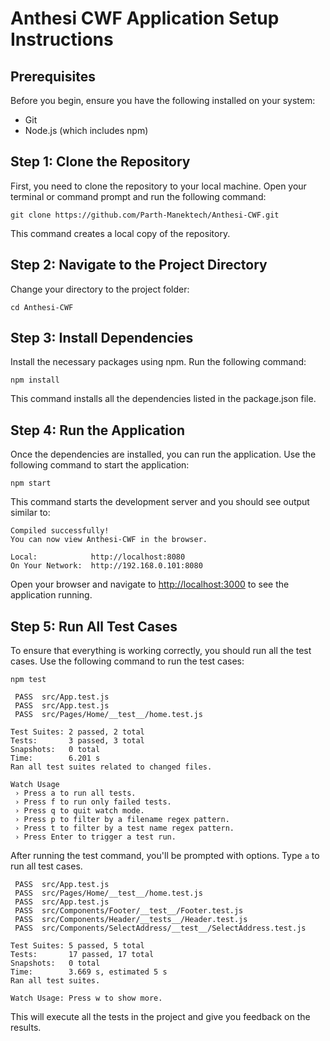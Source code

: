 # Anthesi CWF Application Setup Instructions

## Prerequisites
Before you begin, ensure you have the following installed on your system:
- Git
- Node.js (which includes npm)

## Step 1: Clone the Repository
First, you need to clone the repository to your local machine. Open your terminal or command prompt and run the following command:
```
git clone https://github.com/Parth-Manektech/Anthesi-CWF.git
```
This command creates a local copy of the repository.

## Step 2: Navigate to the Project Directory
Change your directory to the project folder:
```
cd Anthesi-CWF
```

## Step 3: Install Dependencies
Install the necessary packages using npm. Run the following command:
```
npm install
```
This command installs all the dependencies listed in the package.json file.

## Step 4: Run the Application
Once the dependencies are installed, you can run the application. Use the following command to start the application:
```
npm start
```
This command starts the development server and you should see output similar to:
```
Compiled successfully!
You can now view Anthesi-CWF in the browser.

Local:            http://localhost:8080
On Your Network:  http://192.168.0.101:8080
```
Open your browser and navigate to [http://localhost:3000](http://localhost:3000) to see the application running.

## Step 5: Run All Test Cases
To ensure that everything is working correctly, you should run all the test cases. Use the following command to run the test cases:

```
npm test
```
```
 PASS  src/App.test.js
 PASS  src/App.test.js
 PASS  src/Pages/Home/__test__/home.test.js

Test Suites: 2 passed, 2 total
Tests:       3 passed, 3 total
Snapshots:   0 total
Time:        6.201 s
Ran all test suites related to changed files.

Watch Usage
 › Press a to run all tests.
 › Press f to run only failed tests.
 › Press q to quit watch mode.
 › Press p to filter by a filename regex pattern.
 › Press t to filter by a test name regex pattern.
 › Press Enter to trigger a test run.

```


After running the test command, you'll be prompted with options. Type `a` to run all test cases.


```
 PASS  src/App.test.js
 PASS  src/Pages/Home/__test__/home.test.js
 PASS  src/App.test.js
 PASS  src/Components/Footer/__test__/Footer.test.js
 PASS  src/Components/Header/__tests__/Header.test.js
 PASS  src/Components/SelectAddress/__test__/SelectAddress.test.js

Test Suites: 5 passed, 5 total
Tests:       17 passed, 17 total
Snapshots:   0 total
Time:        3.669 s, estimated 5 s
Ran all test suites.

Watch Usage: Press w to show more.
```
This will execute all the tests in the project and give you feedback on the results.

